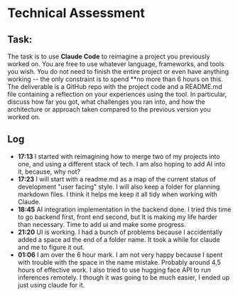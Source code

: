 # Technical Assessment

## Task: 
The task is to use **Claude Code** to reimagine a project you previously worked on. You are free to use whatever language, frameworks, and tools you wish. You do not need to finish the entire project or even have anything working -- the only constraint is to spend **no more than 6 hours on this. The deliverable is a GitHub repo with the project code and a README.md file containing a reflection on your experiences using the tool. In particular, discuss how far you got, what challenges you ran into, and how the architecture or approach taken compared to the previous version you worked on.

## Log
- **17:13** I started with reimagining how to merge two of my projects into one, and using a different stack of tech. I am also hoping to add AI into it, because, why not?
- **17:23** I will start with a readme.md as a map of the current status of development "user facing" style. I will also keep a folder for planning markdown files. I think it helps me keep it all tidy when working with Claude. 
- **18:45** AI integration implementation in the backend done. I tried this time to go backend first, front end second, but It is making my life harder than necessary. Time to add ui and make some progress.
- **21:20** UI is working. I had a bunch of problems because I accidentally added a space ad the end of a folder name. It took a while for claude and me to figure it out. 
- **01:06** I am over the 6 hour mark. I am not very happy because I spent with trouble with the space in the name mistake. Probably around 4,5 hours of effective work. I also tried to use hugging face API to run inferences remotely. I though it was going to be much easier, I ended up just using claude for it. 